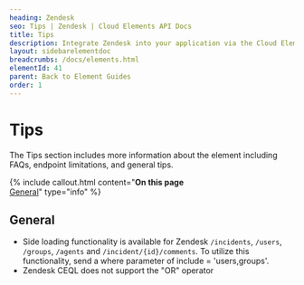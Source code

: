 ```yaml
---
heading: Zendesk
seo: Tips | Zendesk | Cloud Elements API Docs
title: Tips
description: Integrate Zendesk into your application via the Cloud Elements APIs.
layout: sidebarelementdoc
breadcrumbs: /docs/elements.html
elementId: 41
parent: Back to Element Guides
order: 1
---
```


# Tips

The Tips section includes more information about the element including FAQs, endpoint limitations, and general tips.

{% include callout.html content="<strong>On this page</strong><br/><a href=#general>General</a>" type="info" %}

## General

* Side loading functionality is available for Zendesk `/incidents`, `/users`, `/groups`, `/agents` and `/incident/{id}/comments`. To utilize this functionality, send a where parameter of include = 'users,groups'.
* Zendesk CEQL does not support the "OR" operator

